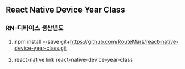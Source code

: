 ## React Native Device Year Class
### RN-디바이스 생산년도

1. npm install --save git+https://github.com/RouteMars/react-native-device-year-class.git

2. react-native link react-native-device-year-class
